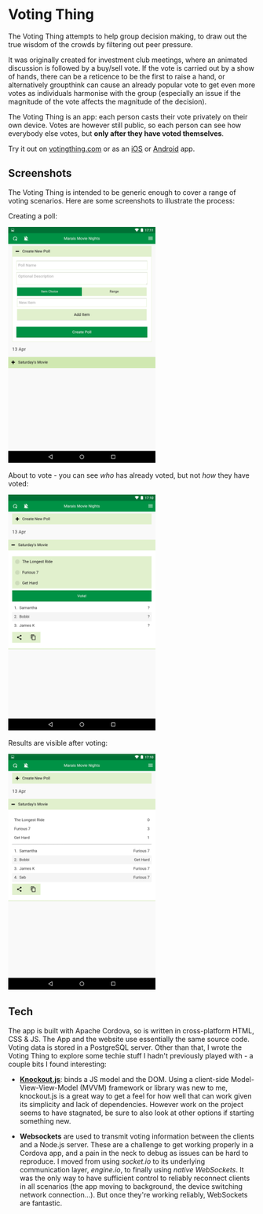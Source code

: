 # Voting Thing

The Voting Thing attempts to help group decision making, to draw out the true wisdom of the crowds by filtering out peer pressure.

It was originally created for investment club meetings, where an animated discussion is followed by a buy/sell vote. If the vote is carried out by a show of hands, there can be a reticence to be the first to raise a hand, or alternatively groupthink can cause an already popular vote to get even more votes as individuals harmonise with the group (especially an issue if the magnitude of the vote affects the magnitude of the decision). 

The Voting Thing is an app: each person casts their vote privately on their own device. Votes are however still public, so each person can see how everybody else votes, but **only after they have voted themselves**.

Try it out on [votingthing.com](http://www.votingthing.com/) or as an [iOS](https://itunes.apple.com/us/app/voting-thing/id1024944462?mt=8) or [Android](https://play.google.com/store/apps/details?id=com.votingthing.app&hl=en) app.
 
## Screenshots

The Voting Thing is intended to be generic enough to cover a range of voting scenarios. Here are some screenshots to illustrate the process: 

Creating a poll:

<img src="https://github.com/jacksonp/voting-thing/blob/master/media/Screenshot_2015-07-28-17-11-27.png" width="300">

About to vote - you can see *who* has already voted, but not *how* they have voted:

<img src="https://github.com/jacksonp/voting-thing/blob/master/media/Screenshot_2015-07-28-17-10-32.png" width="300">

Results are visible after voting:

<img src="https://github.com/jacksonp/voting-thing/blob/master/media/Screenshot_2015-07-28-17-10-42.png" width="300">


## Tech

The app is built with Apache Cordova, so is written in cross-platform HTML, CSS & JS. The App and the website use essentially the same source code. Voting data is stored in a PostgreSQL server. Other than that, I wrote the Voting Thing to explore some techie stuff I hadn't previously played with - a couple bits I found interesting: 

- **[Knockout.js](http://knockoutjs.com/)**: binds a JS model and the DOM. Using a client-side Model-View-View-Model (MVVM) framework or library was new to me, knockout.js is a great way to get a feel for how well that can work given its simplicity and lack of dependencies. However work on the project seems to have stagnated, be sure to also look at other options if starting something new. 
 
- **Websockets** are used to transmit voting information between the clients and a Node.js server. These are a challenge to get working properly in a Cordova app, and a pain in the neck to debug as issues can be hard to reproduce. I moved from using *socket.io* to its underlying communication layer, *engine.io*, to finally using *native WebSockets*. It was the only way to have sufficient control to reliably reconnect clients in all scenarios (the app moving to background, the device switching network connection...). But once they're working reliably, WebSockets are fantastic.
